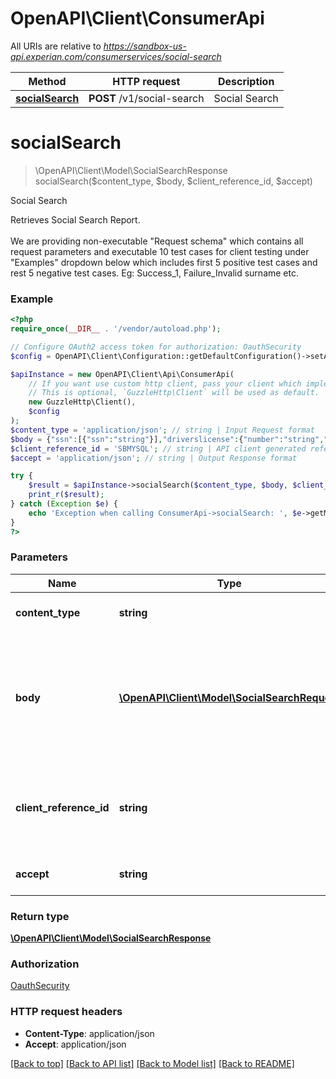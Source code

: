 # OpenAPI\Client\ConsumerApi

All URIs are relative to *https://sandbox-us-api.experian.com/consumerservices/social-search*

Method | HTTP request | Description
------------- | ------------- | -------------
[**socialSearch**](ConsumerApi.md#socialSearch) | **POST** /v1/social-search | Social Search


# **socialSearch**
> \OpenAPI\Client\Model\SocialSearchResponse socialSearch($content_type, $body, $client_reference_id, $accept)

Social Search

Retrieves Social Search Report.<br><br>We are providing non-executable \"Request schema\" which contains all request parameters and executable 10 test cases for client testing under \"Examples\" dropdown below which includes first 5 positive test cases and rest 5 negative test cases. Eg: Success_1, Failure_Invalid surname etc.

### Example
```php
<?php
require_once(__DIR__ . '/vendor/autoload.php');

// Configure OAuth2 access token for authorization: OauthSecurity
$config = OpenAPI\Client\Configuration::getDefaultConfiguration()->setAccessToken('YOUR_ACCESS_TOKEN');

$apiInstance = new OpenAPI\Client\Api\ConsumerApi(
    // If you want use custom http client, pass your client which implements `GuzzleHttp\ClientInterface`.
    // This is optional, `GuzzleHttp\Client` will be used as default.
    new GuzzleHttp\Client(),
    $config
);
$content_type = 'application/json'; // string | Input Request format
$body = {"ssn":[{"ssn":"string"}],"driverslicense":{"number":"string","state":"string"},"phone":[{"number":"string","type":"string"}],"requestor":{"subscriberCode":"string"},"permissiblePurpose":{"type":"string","terms":"string","abbreviatedAmount":"string"},"vendorData":{"vendorNumber":"string","vendorVersion":"string"},"resellerInfo":{"endUserName":"string"},"addOns":{"directCheck":"string","demographics":"string","fraudShield":"string"}}; // \OpenAPI\Client\Model\SocialSearchRequest | Consumer's PII , Requestor Information, Addons and any custom options to be specified here.
$client_reference_id = 'SBMYSQL'; // string | API client generated reference Id to uniquely identify the API request.
$accept = 'application/json'; // string | Output Response format

try {
    $result = $apiInstance->socialSearch($content_type, $body, $client_reference_id, $accept);
    print_r($result);
} catch (Exception $e) {
    echo 'Exception when calling ConsumerApi->socialSearch: ', $e->getMessage(), PHP_EOL;
}
?>
```

### Parameters

Name | Type | Description  | Notes
------------- | ------------- | ------------- | -------------
 **content_type** | **string**| Input Request format | [default to &#39;application/json&#39;]
 **body** | [**\OpenAPI\Client\Model\SocialSearchRequest**](../Model/SocialSearchRequest.md)| Consumer&#39;s PII , Requestor Information, Addons and any custom options to be specified here. |
 **client_reference_id** | **string**| API client generated reference Id to uniquely identify the API request. | [optional] [default to &#39;SBMYSQL&#39;]
 **accept** | **string**| Output Response format | [optional] [default to &#39;application/json&#39;]

### Return type

[**\OpenAPI\Client\Model\SocialSearchResponse**](../Model/SocialSearchResponse.md)

### Authorization

[OauthSecurity](../../README.md#OauthSecurity)

### HTTP request headers

 - **Content-Type**: application/json
 - **Accept**: application/json

[[Back to top]](#) [[Back to API list]](../../README.md#documentation-for-api-endpoints) [[Back to Model list]](../../README.md#documentation-for-models) [[Back to README]](../../README.md)

